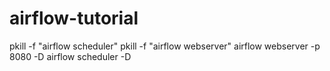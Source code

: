 # airflow-tutorial

pkill -f "airflow scheduler"
pkill -f "airflow webserver"
airflow webserver -p 8080 -D
airflow scheduler -D
